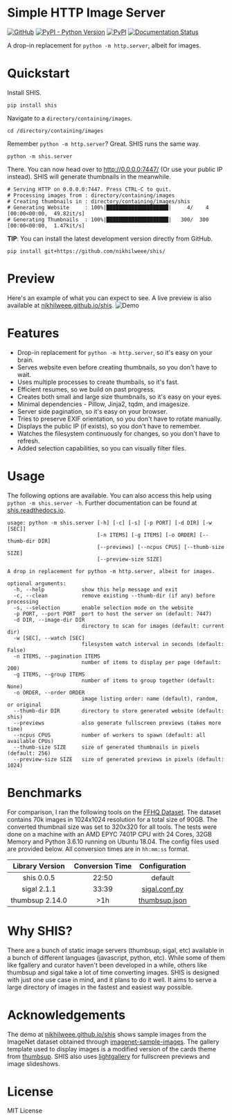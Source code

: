 # Simple HTTP Image Server
[![GitHub](https://img.shields.io/github/license/nikhilweee/shis)](https://github.com/nikhilweee/shis/blob/main/LICENSE.md)
[![PyPI - Python Version](https://img.shields.io/pypi/pyversions/shis)](https://pypi.org/project/shis/)
[![PyPI](https://img.shields.io/pypi/v/shis)](https://pypi.org/project/shis/)
[![Documentation Status](https://readthedocs.org/projects/shis/badge/?version=stable)](https://shis.readthedocs.io)

A drop-in replacement for `python -m http.server`, albeit for images.


# Quickstart
Install SHIS.
```
pip install shis
```
Navigate to a `directory/containing/images`.
```
cd /directory/containing/images
```
Remember `python -m http.server`? Great. SHIS runs the same way.
```
python -m shis.server
```
There. You can now head over to http://0.0.0.0:7447/ (Or use your public IP instead). SHIS will generate thumbnails in the meanwhile.
```
# Serving HTTP on 0.0.0.0:7447. Press CTRL-C to quit.
# Processing images from : directory/containing/images
# Creating thumbnails in : directory/containing/images/shis
# Generating Website     : 100%|████████████████████|     4/    4 [00:00<00:00,  49.82it/s]
# Generating Thumbnails  : 100%|████████████████████|   300/  300 [00:00<00:00,  1.47kit/s]
```
**TIP**: You can install the latest development version directly from GitHub.
```
pip install git+https://github.com/nikhilweee/shis/
```


# Preview
<!--
    # shutil.copy(in_file, full_file) instead of os.symlink(full_dest, full_file)
    python -m shis.server -d imagenet-sample-images -s demo -n 100 -f -c
    find demo -type f -name "*.html" -exec sed -i "s/\"\//\"\/shis\//g" {} \;
    git subtree push --prefix demo/ origin gh-pages
-->
Here's an example of what you can expect to see. A live preview is also available at
[nikhilweee.github.io/shis](https://nikhilweee.github.io/shis).
![Demo](https://raw.githubusercontent.com/nikhilweee/shis/main/static/demo.png)


# Features
* Drop-in replacement for `python -m http.server`, so it's easy on your brain.
* Serves website even before creating thumbnails, so you don't have to wait.
* Uses multiple processes to create thumbails, so it's fast.
* Efficient resumes, so we build on past progress.
* Creates both small and large size thumbnails, so it's easy on your eyes.
* Minimal dependencies - Pillow, Jinja2, tqdm, and imagesize.
* Server side pagination, so it's easy on your browser.
* Tries to preserve EXIF orientation, so you don't have to rotate manually.
* Displays the public IP (if exists), so you don't have to remember.
* Watches the filesystem continuously for changes, so you don't have to refresh.
* Added selection capabilities, so you can visually filter files.


# Usage
The following options are available. You can also access this help using `python -m shis.server -h`. Further documentation can be found at [shis.readthedocs.io](https://shis.readthedocs.io).
```
usage: python -m shis.server [-h] [-c] [-s] [-p PORT] [-d DIR] [-w [SEC]]
                             [-n ITEMS] [-g ITEMS] [-o ORDER] [--thumb-dir DIR]
                             [--previews] [--ncpus CPUS] [--thumb-size SIZE]
                             [--preview-size SIZE]

A drop in replacement for python -m http.server, albeit for images.

optional arguments:
  -h, --help            show this help message and exit
  -c, --clean           remove existing --thumb-dir (if any) before processing
  -s, --selection       enable selection mode on the website
  -p PORT, --port PORT  port to host the server on (default: 7447)
  -d DIR, --image-dir DIR
                        directory to scan for images (default: current dir)
  -w [SEC], --watch [SEC]
                        filesystem watch interval in seconds (default: False)
  -n ITEMS, --pagination ITEMS
                        number of items to display per page (default: 200)
  -g ITEMS, --group ITEMS
                        number of items to group together (default: None)
  -o ORDER, --order ORDER
                        image listing order: name (default), random, or original
  --thumb-dir DIR       directory to store generated website (default: shis)
  --previews            also generate fullscreen previews (takes more time)
  --ncpus CPUS          number of workers to spawn (default: all available CPUs)
  --thumb-size SIZE     size of generated thumbnails in pixels (default: 256)
  --preview-size SIZE   size of generated previews in pixels (default: 1024)
```


# Benchmarks
For comparison, I ran the following tools on the [FFHQ Dataset](https://github.com/NVlabs/ffhq-dataset). The dataset contains 70k images in 1024x1024 resolution for a total size of 90GB. The converted thumbnail size was set to 320x320 for all tools. The tests were done on a machine with an AMD EPYC 7401P CPU with 24 Cores, 32GB Memory and Python 3.6.10 running on Ubuntu 18.04. The config files used are provided below. All conversion times are in `hh:mm:ss` format.

| Library Version | Conversion Time |             Configuration             |
|:---------------:|:---------------:|:-------------------------------------:|
|    shis 0.0.5   |      22:50      |                default                |
|   sigal 2.1.1   |      33:39      | [sigal.conf.py](static/sigal.conf.py) |
| thumbsup 2.14.0 |       >1h       | [thumbsup.json](static/thumbsup.json) |


# Why SHIS?
There are a bunch of static image servers (thumbsup, sigal, etc) available in a bunch of different languages (javascript, python, etc). While some of them like fgallery and curator haven't been developed in a while, others like thumbsup and sigal take a lot of time converting images. SHIS is designed with just one use case in mind, and it plans to do it well. It aims to serve a large directory of images in the fastest and easiest way possible.


# Acknowledgements
The demo at [nikhilweee.github.io/shis](https://nikhilweee.github.io/shis) shows sample images from the ImageNet dataset obtained through [imagenet-sample-images](https://github.com/EliSchwartz/imagenet-sample-images). The gallery template used to display images is a modified version of the cards theme from [thumbsup](https://github.com/thumbsup/theme-cards). SHIS also uses [lightgallery](https://github.com/sachinchoolur/lightGallery) for fullscreen previews and image slideshows.


# License
MIT License